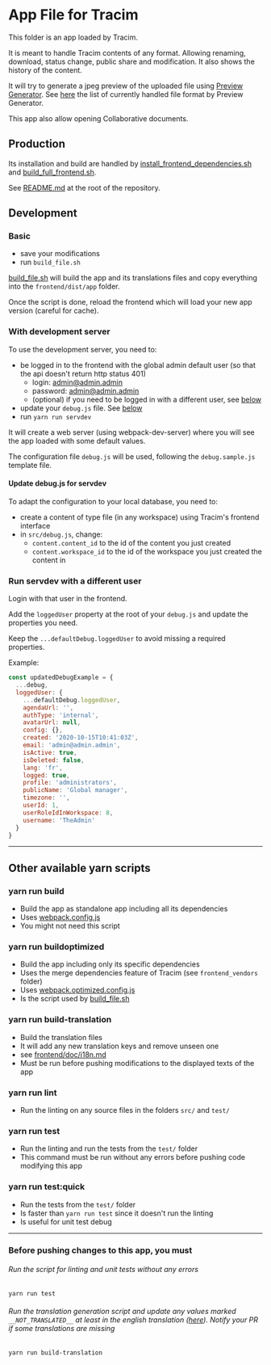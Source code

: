 App File for Tracim
===================

This folder is an app loaded by Tracim.

It is meant to handle Tracim contents of any format. Allowing renaming, download, status change, public share and modification. It also shows the history of the content. 

It will try to generate a jpeg preview of the uploaded file using [Preview Generator](https://github.com/algoo/preview-generator). See [here](https://github.com/algoo/preview-generator/blob/develop/doc/supported_mimetypes.rst) the list of currently handled file format by Preview Generator. 

This app also allow opening Collaborative documents.

## Production

Its installation and build are handled by [install_frontend_dependencies.sh](../install_frontend_dependencies.sh) and [build_full_frontend.sh](../build_full_frontend.sh).

See [README.md](../README.md) at the root of the repository.

## Development

### Basic
- save your modifications
- run `build_file.sh`

[build_file.sh](./build_file.sh) will build the app and its translations files and copy everything into the `frontend/dist/app` folder.

Once the script is done, reload the frontend which will load your new app version (careful for cache).

### With development server
To use the development server, you need to:
- be logged in to the frontend with the global admin default user (so that the api doesn't return http status 401)
  - login: admin@admin.admin
  - password: admin@admin.admin
  - (optional) if you need to be logged in with a different user, see [below](#run-servdev-with-a-different-user)
- update your `debug.js` file. See [below](#update-debug.js-for-servdev)
- run `yarn run servdev`

It will create a web server (using webpack-dev-server) where you will see the app loaded with some default values.

The configuration file `debug.js` will be used, following the `debug.sample.js` template file.

#### Update debug.js for servdev
To adapt the configuration to your local database, you need to:
- create a content of type file (in any workspace) using Tracim's frontend interface
- in `src/debug.js`, change:
  - `content.content_id` to the id of the content you just created
  - `content.workspace_id` to the id of the workspace you just created the content in

### Run servdev with a different user
Login with that user in the frontend.

Add the `loggedUser` property at the root of your `debug.js` and update the properties you need.

Keep the `...defaultDebug.loggedUser` to avoid missing a required properties.

Example:
```js
const updatedDebugExample = {
  ...debug,
  loggedUser: {
    ...defaultDebug.loggedUser,
    agendaUrl: '',
    authType: 'internal',
    avatarUrl: null,
    config: {},
    created: '2020-10-15T10:41:03Z',
    email: 'admin@admin.admin',
    isActive: true,
    isDeleted: false,
    lang: 'fr',
    logged: true,
    profile: 'administrators',
    publicName: 'Global manager',
    timezone: '',
    userId: 1,
    userRoleIdInWorkspace: 8,
    username: 'TheAdmin'
  }
}
```

___

## Other available yarn scripts

### yarn run build

- Build the app as standalone app including all its dependencies
- Uses [webpack.config.js](./webpack.config.js)
- You might not need this script

### yarn run buildoptimized

- Build the app including only its specific dependencies
- Uses the merge dependencies feature of Tracim (see `frontend_vendors` folder)
- Uses [webpack.optimized.config.js](webpack.optimized.config.js)
- Is the script used by [build_file.sh](./build_file.sh)

### yarn run build-translation

- Build the translation files
- It will add any new translation keys and remove unseen one
- see [frontend/doc/i18n.md](../frontend/doc/i18n.md)
- Must be run before pushing modifications to the displayed texts of the app

### yarn run lint

- Run the linting on any source files in the folders `src/` and `test/`

### yarn run test

- Run the linting and run the tests from the `test/` folder
- This command must be run without any errors before pushing code modifying this app

### yarn run test:quick

- Run the tests from the `test/` folder
- Is faster than `yarn run test` since it doesn't run the linting
- Is useful for unit test debug

___

### Before pushing changes to this app, you must

###### Run the script for linting and unit tests without any errors

    yarn run test

###### Run the translation generation script and update any values marked `__NOT_TRANSLATED__` at least in the english translation ([here](./i18next.scanner/en/translation.json)). Notify your PR if some translations are missing

    yarn run build-translation
